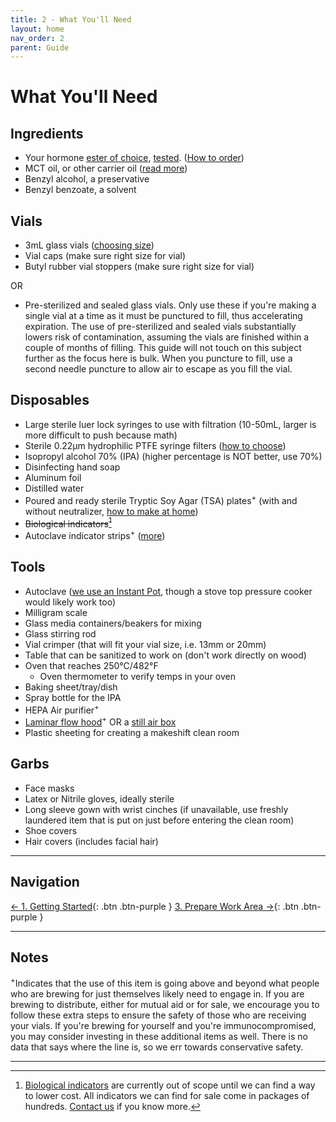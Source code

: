 ```yaml
---
title: 2 - What You'll Need
layout: home
nav_order: 2
parent: Guide
---
```


# What You'll Need

## Ingredients

* Your hormone [ester of choice], [tested]. ([How to order])
* MCT oil, or other carrier oil ([read more])
* Benzyl alcohol, a preservative
* Benzyl benzoate, a solvent

## Vials

* 3mL glass vials ([choosing size])
* Vial caps (make sure right size for vial)
* Butyl rubber vial stoppers (make sure right size for vial)

OR

* Pre-sterilized and sealed glass vials. Only use these if you're making a single vial at a time as it must be punctured to fill, thus accelerating expiration. The use of pre-sterilized and sealed vials substantially lowers risk of contamination, assuming the vials are finished within a couple of months of filling. This guide will not touch on this subject further as the focus here is bulk. When you puncture to fill, use a second needle puncture to allow air to escape as you fill the vial.

## Disposables

* Large sterile luer lock syringes to use with filtration (10-50mL, larger is more difficult to push because math)
* Sterile 0.22μm hydrophilic PTFE syringe filters ([how to choose])
* Isopropyl alcohol 70% (IPA) (higher percentage is NOT better, use 70%)
* Disinfecting hand soap
* Aluminum foil
* Distilled water
* Poured and ready sterile Tryptic Soy Agar (TSA) plates<sup>+</sup> (with and without neutralizer, [how to make at home])
* ~~Biological indicators[^1]~~
* Autoclave indicator strips<sup>+</sup> ([more])

## Tools

* Autoclave ([we use an Instant Pot], though a stove top pressure cooker would likely work too)
* Milligram scale
* Glass media containers/beakers for mixing
* Glass stirring rod
* Vial crimper (that will fit your vial size, i.e. 13mm or 20mm)
* Table that can be sanitized to work on (don't work directly on wood)
* Oven that reaches 250°C/482°F
  *  Oven thermometer to verify temps in your oven
* Baking sheet/tray/dish
* Spray bottle for the IPA
* HEPA Air purifier<sup>+</sup>
* [Laminar flow hood]<sup>+</sup> OR a [still air box]
* Plastic sheeting for creating a makeshift clean room

## Garbs

* Face masks
* Latex or Nitrile gloves, ideally sterile
* Long sleeve gown with wrist cinches (if unavailable, use freshly laundered item that is put on just before entering the clean room)
* Shoe covers
* Hair covers (includes facial hair)

---

## Navigation

[&larr; 1. Getting Started]{: .btn .btn-purple }
[3. Prepare Work Area &rarr;]{: .btn .btn-purple }

---

## Notes

<sup>+</sup>Indicates that the use of this item is going above and beyond what people who are brewing for just themselves likely need to engage in. If you are brewing to distribute, either for mutual aid or for sale, we encourage you to follow these extra steps to ensure the safety of those who are receiving your vials. If you're brewing for yourself and you're immunocompromised, you may consider investing in these additional items as well. There is no data that says where the line is, so we err towards conservative safety.  

---

[^1]: [Biological indicators] are currently out of scope until we can find a way to lower cost. All indicators we can find for sale come in packages of hundreds. [Contact us] if you know more.  

[ester of choice]: /topics/esters_compared
[tested]: /topics/hormone_testing
[How to order]: /other/order_hrt
[read more]: /topics/choosing_oil
[choosing size]: /topics/vial_size_concentration
[how to choose]: /topics/choosing_filter
[fingertip testing]: /topics/fingertip_testing
[how to make at home]: /topics/make_agar
[Biological indicators]: /topics/biological_indicators
[more]: /topics/biological_indicators#indicator-strips
[Contact us]: /pages/contact
[we use an Instant Pot]: /topics/instant_pot
[Laminar flow hood]: /topics/diy_laminar
[still air box]: /topics/still_air

[&larr; 1. Getting started]: /guides/1_getting_started
[3. Prepare work area &rarr;]: /guides/3_work_area
